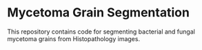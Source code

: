 # Mycetoma Grain Segmentation

This repository contains code for segmenting bacterial and fungal mycetoma grains from Histopathology images.